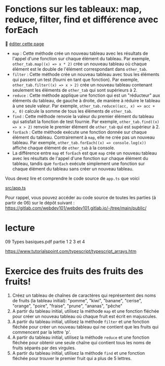 # Fonctions sur les tableaux: map, reduce, filter, find et différence avec forEach

:memo: [éditer cette page](https://gitlab.com/-/ide/project/webdev101/webdev101.gitlab.io/edit/main/-/public/08_map_reduce_filter_find_foreach/README.md)

- `map` : Cette méthode crée un nouveau tableau avec les résultats de l'appel d'une fonction sur chaque élément du tableau. Par exemple, `other_tab.map((x) => x * 2)` crée un nouveau tableau où chaque élément est le double de l'élément correspondant dans `other_tab`.
- `filter` : Cette méthode crée un nouveau tableau avec tous les éléments qui passent un test (fourni en tant que fonction). Par exemple, `other_tab.filter((x) => x > 2)` crée un nouveau tableau contenant seulement les éléments de `other_tab` qui sont supérieurs à 2.
- `reduce` : Cette méthode applique une fonction qui est un "réducteur" aux éléments du tableau, de gauche à droite, de manière à réduire le tableau à une seule valeur. Par exemple, `other_tab.reduce((acc, x) => acc + x, 0)` calcule la somme de tous les éléments de `other_tab`.
- `find` : Cette méthode renvoie la valeur du premier élément du tableau qui satisfait la fonction de test fournie. Par exemple, `other_tab.find((x) => x > 2)` renvoie le premier élément de `other_tab` qui est supérieur à 2.
- `forEach` : Cette méthode exécute une fonction donnée sur chaque élément du tableau. Contrairement à `map`, elle ne crée pas un nouveau tableau. Par exemple, `other_tab.forEach((x) => console.log(x))` affiche chaque élément de `other_tab` à la console.
- La différence entre `map` et `forEach` est que `map` crée un nouveau tableau avec les résultats de l'appel d'une fonction sur chaque élément du tableau, tandis que `forEach` exécute simplement une fonction sur chaque élément du tableau sans créer un nouveau tableau.

Vous devez lire et comprendre le code source de `app.ts` que voici

[src/app.ts](src/app.ts ":include :type=code typescript")

Pour rappel, vous pouvez accéder au code source de toutes les parties (à partir de 06) sur le dépôt suivant : https://gitlab.com/webdev101/webdev101.gitlab.io/-/tree/main/public/

# lecture

09 Types basiques.pdf   partie 1 2 3 et 4

https://www.tutorialspoint.com/typescript/typescript_arrays.htm

# Exercice des fruits des fruits des fruits!

1. Créez un tableau de chaînes de caractères qui représentent des noms de fruits (la tableau initial): "pomme", "kiwi", "banane", "cerise", "orange", "poire", "fraise", "prune", "ananas", "pêche"
2. A partir du tableau initial, utilisez la méthode `map` et une fonction fléchée pour créer un nouveau tableau où chaque fruit est écrit en majuscules.
3. A partir du tableau initial, utilisez la méthode `filter` et une fonction fléchée pour créer un nouveau tableau qui ne contient que les fruits qui commencent par la lettre 'p'.
4. A partir du tableau initial, utilisez la méthode `reduce` et une fonction fléchée pour obtenir une seule chaîne qui contient tous les noms de fruits séparés par des virgules.
5. A partir du tableau initial, utilisez la méthode `find` et une fonction fléchée pour trouver le premier fruit qui a plus de 5 lettres.

